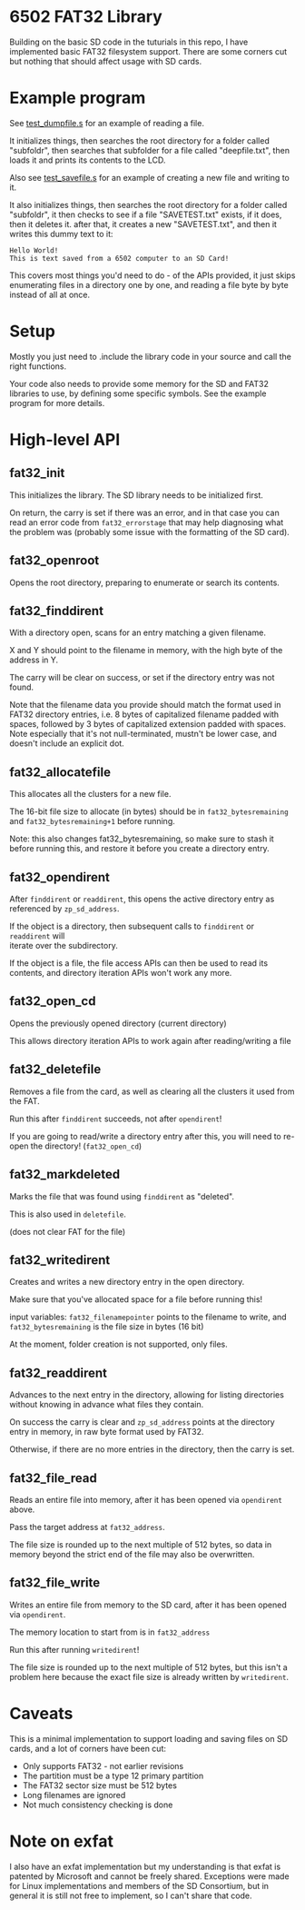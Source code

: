 # 6502 FAT32 Library

Building on the basic SD code in the tuturials in this repo, I have implemented
basic FAT32 filesystem support.  There are some corners cut but nothing that
should affect usage with SD cards.

# Example program

See [test\_dumpfile.s](../src/test\_dumpfile.s) for an example of reading a file.

It initializes things, then searches the root directory for a folder called "subfoldr",
then searches that subfolder for a file called "deepfile.txt", then loads it and prints
its contents to the LCD.

Also see [test\_savefile.s](../src/test\_savefile.s) for an example of creating a new file and writing to it.

It also initializes things, then searches the root directory for a folder called "subfoldr",
it then checks to see if a file "SAVETEST.txt" exists, 
if it does, then it deletes it.
after that, it creates a new "SAVETEST.txt",
and then it writes this dummy text to it:
```
Hello World!
This is text saved from a 6502 computer to an SD Card!

```  


This covers most things you'd need to do - of the APIs provided, it just skips
enumerating files in a directory one by one, and reading a file byte by byte instead
of all at once.

# Setup

Mostly you just need to .include the library code in your source and call the
right functions.

Your code also needs to provide some memory for the SD and FAT32 libraries to
use, by defining some specific symbols.  See the example program for more
details.


# High-level API

## fat32\_init

This initializes the library.  The SD library needs to be initialized first.

On return, the carry is set if there was an error, and in that case you can read an
error code from `fat32_errorstage` that may help diagnosing what the problem was
(probably some issue with the formatting of the SD card).

## fat32\_openroot

Opens the root directory, preparing to enumerate or search its contents.

## fat32\_finddirent

With a directory open, scans for an entry matching a given filename.

X and Y should point to the filename in memory, with the high byte of the address in Y.

The carry will be clear on success, or set if the directory entry was not found.

Note that the filename data you provide should match the format used in FAT32
directory entries, i.e. 8 bytes of capitalized filename padded with spaces,
followed by 3 bytes of capitalized extension padded with spaces.  Note
especially that it's not null-terminated, mustn't be lower case, and doesn't
include an explicit dot.

## fat32\_allocatefile

This allocates all the clusters for a new file.

The 16-bit file size to allocate (in bytes) should be in `fat32_bytesremaining` and `fat32_bytesremaining+1` before running.

Note: this also changes fat32_bytesremaining, so make sure to stash it before running this, and restore it before you create a directory entry.

## fat32\_opendirent

After `finddirent` or `readdirent`, this opens the active directory entry
as referenced by `zp_sd_address`.

If the object is a directory, then subsequent calls to `finddirent` or `readdirent` will  
iterate over the subdirectory.

If the object is a file, the file access APIs can then be used to read its contents,
and directory iteration APIs won't work any more.

## fat32\_open\_cd

Opens the previously opened directory (current directory)

This allows directory iteration APIs to work again after reading/writing a file

## fat32\_deletefile

Removes a file from the card, as well as clearing all the clusters
it used from the FAT.  

Run this after `finddirent` succeeds, not after `opendirent`!

If you are going to read/write a directory entry after this, you will need to re-open the directory! (`fat32_open_cd`)

## fat32\_markdeleted

Marks the file that was found using `finddirent` as "deleted".

This is also used in `deletefile`.

(does not clear FAT for the file)

## fat32\_writedirent

Creates and writes a new directory entry in the open directory.

Make sure that you've allocated space for a file before running this!

input variables:
`fat32_filenamepointer` points to the filename to write, and
`fat32_bytesremaining` is the file size in bytes (16 bit)  

At the moment, folder creation is not supported, only files.

## fat32\_readdirent

Advances to the next entry in the directory, allowing for listing directories
without knowing in advance what files they contain.

On success the carry is clear and `zp_sd_address` points at the directory entry
in memory, in raw byte format used by FAT32.

Otherwise, if there are no more entries in the directory, then the carry is set.

## fat32\_file\_read

Reads an entire file into memory, after it has been opened via `opendirent` above.

Pass the target address at `fat32_address`.

The file size is rounded up to the next multiple of 512 bytes, so data in
memory beyond the strict end of the file may also be overwritten.

## fat32\_file\_write

Writes an entire file from memory to the SD card, after it has been opened via `opendirent`.

The memory location to start from is in `fat32_address`

Run this after running `writedirent`!

The file size is rounded up to the next multiple of 512 bytes, but this isn't a problem here because the exact file size is already written by `writedirent`.

# Caveats

This is a minimal implementation to support loading and saving files on SD cards, and a lot
of corners have been cut:

* Only supports FAT32 - not earlier revisions
* The partition must be a type 12 primary partition
* The FAT32 sector size must be 512 bytes
* Long filenames are ignored
* Not much consistency checking is done


# Note on exfat

I also have an exfat implementation but my understanding is that exfat is
patented by Microsoft and cannot be freely shared.  Exceptions were made for
Linux implementations and members of the SD Consortium, but in general it is
still not free to implement, so I can't share that code.

